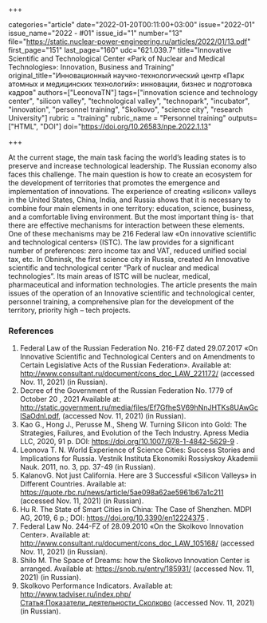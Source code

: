 +++

categories="article"
date="2022-01-20T00:11:00+03:00"
issue="2022-01"
issue_name="2022 - #01"
issue_id="1"
number="13"
file="https://static.nuclear-power-engineering.ru/articles/2022/01/13.pdf"
first_page="151"
last_page="160"
udc="621.039.7"
title="Innovative Scientific and Technological Center «Park of Nuclear and Medical Technologies»: Innovation, Business and Training"
original_title="Инновационный научно-технологический центр «Парк атомных и медицинских технологий»: инновации, бизнес и подготовка кадров"
authors=["LeonovaTN"]
tags=["innovation science and technology center", "silicon valley", "technological valley", "technopark", "incubator", "innovation", "personnel training", "Skolkovo", "science city", "research University"]
rubric = "training"
rubric_name = "Personnel training"
outputs=["HTML", "DOI"]
doi="https://doi.org/10.26583/npe.2022.1.13"

+++

At the current stage, the main task facing the world’s leading states is to preserve and increase technological leadership. The Russian economy also faces this challenge. The main question is how to create an ecosystem for the development of territories that promotes the emergence and implementation of innovations. The experience of creating «silicon» valleys in the United States, China, India, and Russia shows that it is necessary to combine four main elements in one territory: education, science, business, and a comfortable living environment. But the most important thing is- that there are effective mechanisms for interaction between these elements. One of these mechanisms may be 216 Federal law «On innovative scientific and technological centers» (ISTC). The law provides for a significant number of preferences: zero income tax and VAT, reduced unified social tax, etc. In Obninsk, the first science city in Russia, created An Innovative scientific and technological center “Park of nuclear and medical technologies”. Its main areas of ISTC will be nuclear, medical, pharmaceutical and information technologies. The article presents the main issues of the operation of an Innovative scientific and technological center, personnel training, a comprehensive plan for the development of the territory, priority high – tech projects.

### References

1. Federal Law of the Russian Federation No. 216-FZ dated 29.07.2017 «On Innovative Scientific and Technological Centers and on Amendments to Certain Legislative Acts of the Russian Federation». Available at: http://www.consultant.ru/document/cons_doc_LAW_221172/ (accessed Nov. 11, 2021) (in Russian).
2. Decree of the Government of the Russian Federation No. 1779 of October 20 , 2021 Available at: http://static.government.ru/media/files/Ef7GfheSV69hNnJHTKs8UAwGclSaOdnl.pdf, (accessed Nov. 11, 2021) (in Russian).
3. Kao G., Hong J., Perusse M., Sheng W. Turning Silicon into Gold: The Strategies, Failures, and Evolution of the Tech Industry. Apress Media LLC, 2020, 91 p. DOI: https://doi.org/10.1007/978-1-4842-5629-9 .
4. Leonova T. N. World Experience of Science Cities: Success Stories and Implications for Russia. Vestnik Instituta Ekonomiki Rossiyskoy Akademii Nauk. 2011, no. 3, pp. 37-49 (in Russian).
5. KalanovG. Not just California. Here are 3 Successful «Silicon Valleys» in Different Countries. Available at: https://quote.rbc.ru/news/article/5ae098a62ae5961b67a1c211 (accessed Nov. 11, 2021) (in Russian).
6. Hu R. The State of Smart Cities in China: The Case of Shenzhen. MDPI AG, 2019, 6 p.; DOI: https://doi.org/10.3390/en12224375 .
7. Federal Law No. 244-FZ of 28.09.2010 «On the Skolkovo Innovation Center». Available at: http://www.consultant.ru/document/cons_doc_LAW_105168/ (accessed Nov. 11, 2021) (in Russian).
8. Shilo M. The Space of Dreams: how the Skolkovo Innovation Center is arranged. Available at: https://snob.ru/entry/185931/ (accessed Nov. 11, 2021) (in Russian).
9. Skolkovo Performance Indicators. Available at: http://www.tadviser.ru/index.php/Статья:Показатели_деятельности_Сколково (accessed Nov. 11, 2021) (in Russian).